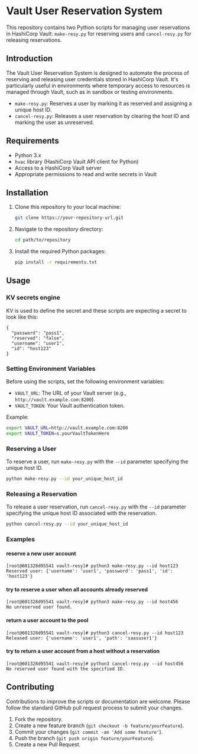 # Vault User Reservation System

This repository contains two Python scripts for managing user reservations in HashiCorp Vault: `make-resy.py` for reserving users and `cancel-resy.py` for releasing reservations.

## Introduction

The Vault User Reservation System is designed to automate the process of reserving and releasing user credentials stored in HashiCorp Vault. It's particularly useful in environments where temporary access to resources is managed through Vault, such as in sandbox or testing environments.

- `make-resy.py`: Reserves a user by marking it as reserved and assigning a unique host ID.
- `cancel-resy.py`: Releases a user reservation by clearing the host ID and marking the user as unreserved.

## Requirements

- Python 3.x
- `hvac` library (HashiCorp Vault API client for Python)
- Access to a HashiCorp Vault server
- Appropriate permissions to read and write secrets in Vault

## Installation

1. Clone this repository to your local machine:

   ```bash
   git clone https://your-repository-url.git
   ```

2. Navigate to the repository directory:

   ```bash
   cd path/to/repository
   ```

3. Install the required Python packages:

   ```bash
   pip install -r requirements.txt
   ```

## Usage

### KV secrets engine

KV is used to define the secret and these scripts are expecting a secret to look like this:
```
{
  "password": "pass1",
  "reserved": "false",
  "username": "user1",
  "id": "host123"
}
```

### Setting Environment Variables

Before using the scripts, set the following environment variables:

- `VAULT_URL`: The URL of your Vault server (e.g., `http://vault.example.com:8200`).
- `VAULT_TOKEN`: Your Vault authentication token.

Example:

```bash
export VAULT_URL=http://vault.example.com:8200
export VAULT_TOKEN=s.yourVaultTokenHere
```

### Reserving a User

To reserve a user, run `make-resy.py` with the `--id` parameter specifying the unique host ID.

```bash
python make-resy.py --id your_unique_host_id
```

### Releasing a Reservation

To release a user reservation, run `cancel-resy.py` with the `--id` parameter specifying the unique host ID associated with the reservation.

```bash
python cancel-resy.py --id your_unique_host_id
```

### Examples

#### reserve a new user account
```
[root@601328d95541 vault-resy]# python3 make-resy.py --id host123
Reserved user: {'username': 'user1', 'password': 'pass1', 'id': 'host123'}
```


#### try to reserve a user when all accounts already reserved
```
[root@601328d95541 vault-resy]# python3 make-resy.py --id host456
No unreserved user found.
```


#### return a user account to the pool 
```
[root@601328d95541 vault-resy]# python3 cancel-resy.py --id host123
Released user: {'username': 'user1', 'path': 'saasuser1'}
```


#### try to return a user account from a host without a reservation
```
[root@601328d95541 vault-resy]# python3 cancel-resy.py --id host456
No reserved user found with the specified ID.
```

## Contributing

Contributions to improve the scripts or documentation are welcome. Please follow the standard GitHub pull request process to submit your changes.

1. Fork the repository.
2. Create a new feature branch (`git checkout -b feature/yourFeature`).
3. Commit your changes (`git commit -am 'Add some feature'`).
4. Push the branch (`git push origin feature/yourFeature`).
5. Create a new Pull Request.
